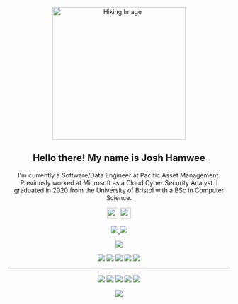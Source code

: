 <p align="center">
  <img src="./public/hiking-modified-min.png" alt="Hiking Image" width="300px">
</p>
<h2 align="center">Hello there! My name is Josh Hamwee</h2>
<p align="center">I'm currently a Software/Data Engineer at Pacific Asset Management. Previously worked at Microsoft as a Cloud Cyber Security Analyst. I graduated in 2020 from the University of Bristol with a BSc in Computer Science.
</p>

<p align="center"><a href="https://twitter.com/joshhamwee"><img src="https://img.shields.io/badge/twitter-%231DA1F2.svg?&style=for-the-badge&logo=twitter&logoColor=white" height=25></a> <a href="https://www.linkedin.com/in/josh-hamwee-851b43167/"><img src="https://img.shields.io/badge/linkedin-%230077B5.svg?&style=for-the-badge&logo=linkedin&logoColor=white" height=25></a>
</p>

<p align=center>
  <a href="https://github.com/joshhamwee">
    <img src="https://badges.pufler.dev/visits/joshhamwee/joshhamwee?style=flat-square&color=black&logo=github">
  </a>
  <a href="https://github.com/joshhamwee?tab=repositories">
    <img src="https://badges.pufler.dev/repos/joshhamwee?style=flat-square&color=black&logo=github">
  </a>
</p>
<p align="center">
<a href="https://github.com/joshhamwee"><img src="https://img.shields.io/github/followers/joshhamwee?style=social"></a>
</p>
<p align="center">
<img src="https://img.shields.io/badge/Cybersecuirty-brown"> <img src="https://img.shields.io/badge/Incident Response-magenta"> <img src="https://img.shields.io/badge/Data Engineering-red"> <img src="https://img.shields.io/badge/Machine Learning-green">  <img src="https://img.shields.io/badge/Natural Language Processing-yellow">
</p>
<hr>
<p align="center">
<img src="https://img.shields.io/badge/python%20-%2314354C.svg?&style=for-the-badge&logo=python&logoColor=white"/> <img src="https://img.shields.io/badge/TypeScript-007ACC?style=for-the-badge&logo=typescript&logoColor=white"/> <img src="https://img.shields.io/badge/git%20-%23F05033.svg?&style=for-the-badge&logo=git&logoColor=white"/>  <img src="https://img.shields.io/badge/Microsoft_Azure-0089D6?style=for-the-badge&logo=microsoft-azure&logoColor=white"/> <img src="https://img.shields.io/badge/Azure_DevOps-0078D7?style=for-the-badge&logo=azure-devops&logoColor=white">

<p align=center>  
  <img align=center src="https://github-readme-stats.vercel.app/api/top-langs/?username=joshhamwee&layout=donut&hide=Jupyter%20Notebook&theme=radical">
</p>
